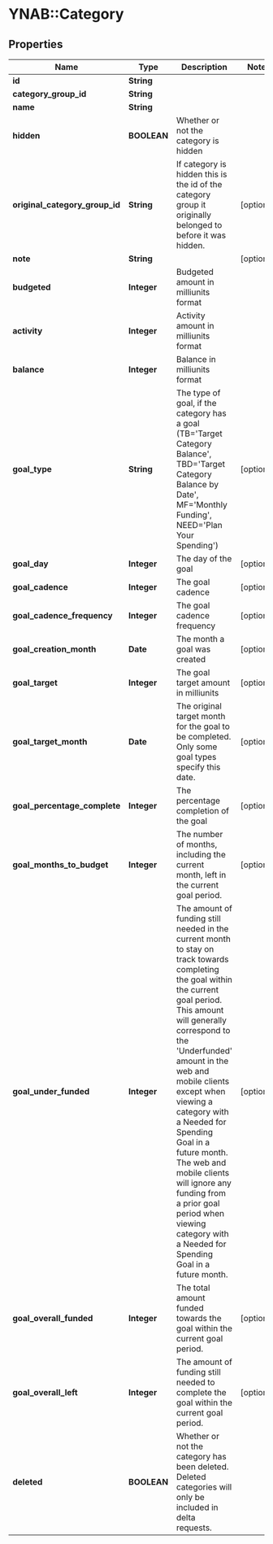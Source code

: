# YNAB::Category

## Properties
Name | Type | Description | Notes
------------ | ------------- | ------------- | -------------
**id** | **String** |  | 
**category_group_id** | **String** |  | 
**name** | **String** |  | 
**hidden** | **BOOLEAN** | Whether or not the category is hidden | 
**original_category_group_id** | **String** | If category is hidden this is the id of the category group it originally belonged to before it was hidden. | [optional] 
**note** | **String** |  | [optional] 
**budgeted** | **Integer** | Budgeted amount in milliunits format | 
**activity** | **Integer** | Activity amount in milliunits format | 
**balance** | **Integer** | Balance in milliunits format | 
**goal_type** | **String** | The type of goal, if the category has a goal (TB&#x3D;&#39;Target Category Balance&#39;, TBD&#x3D;&#39;Target Category Balance by Date&#39;, MF&#x3D;&#39;Monthly Funding&#39;, NEED&#x3D;&#39;Plan Your Spending&#39;) | [optional] 
**goal_day** | **Integer** | The day of the goal | [optional] 
**goal_cadence** | **Integer** | The goal cadence | [optional] 
**goal_cadence_frequency** | **Integer** | The goal cadence frequency | [optional] 
**goal_creation_month** | **Date** | The month a goal was created | [optional] 
**goal_target** | **Integer** | The goal target amount in milliunits | [optional] 
**goal_target_month** | **Date** | The original target month for the goal to be completed.  Only some goal types specify this date. | [optional] 
**goal_percentage_complete** | **Integer** | The percentage completion of the goal | [optional] 
**goal_months_to_budget** | **Integer** | The number of months, including the current month, left in the current goal period. | [optional] 
**goal_under_funded** | **Integer** | The amount of funding still needed in the current month to stay on track towards completing the goal within the current goal period.  This amount will generally correspond to the &#39;Underfunded&#39; amount in the web and mobile clients except when viewing a category with a Needed for Spending Goal in a future month.  The web and mobile clients will ignore any funding from a prior goal period when viewing category with a Needed for Spending Goal in a future month. | [optional] 
**goal_overall_funded** | **Integer** | The total amount funded towards the goal within the current goal period. | [optional] 
**goal_overall_left** | **Integer** | The amount of funding still needed to complete the goal within the current goal period. | [optional] 
**deleted** | **BOOLEAN** | Whether or not the category has been deleted.  Deleted categories will only be included in delta requests. | 



